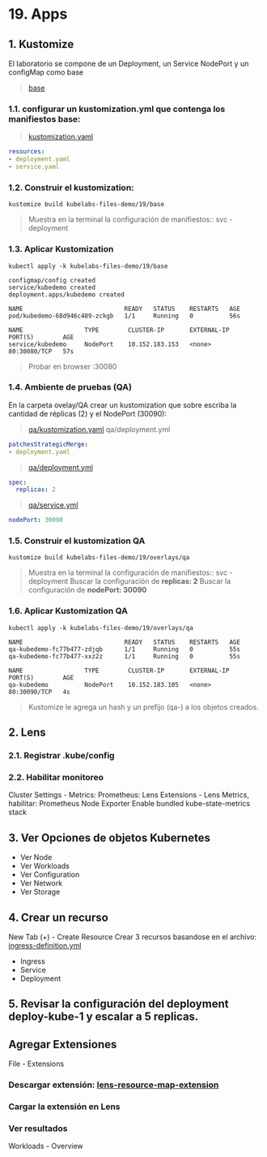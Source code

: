 # 19. Apps <!-- omit in TOC -->

## 1. Kustomize
El laboratorio se compone de un Deployment, un Service NodePort y un configMap como base
>[base](./kubelabs-files-demo/19/base/)

### 1.1. configurar un kustomization.yml que contenga los manifiestos base:
>[kustomization.yaml](./kubelabs-files-demo/19/base/kustomization.yaml)
```yaml
resources:
- deployment.yaml
- service.yaml
```
### 1.2. Construir el kustomization:
```vim
kustomize build kubelabs-files-demo/19/base
```
> Muestra en la terminal la configuración de manifiestos:: svc - deployment

### 1.3. Aplicar Kustomization
```vim
kubectl apply -k kubelabs-files-demo/19/base
```
```vim
configmap/config created
service/kubedemo created
deployment.apps/kubedemo created
```
```vim
NAME                            READY   STATUS    RESTARTS   AGE
pod/kubedemo-68d946c489-zckgb   1/1     Running   0          56s

NAME                 TYPE        CLUSTER-IP       EXTERNAL-IP   PORT(S)        AGE
service/kubedemo     NodePort    10.152.183.153   <none>        80:30080/TCP   57s
```

> Probar en browser :30080

### 1.4. Ambiente de pruebas (QA)
En la carpeta ovelay/QA crear un kustomization que sobre escriba la cantidad de réplicas (2) y el NodePort (30090):
> [qa/kustomization.yaml](./kubelabs-files-demo/19/overlays/qa/kustomization.yaml)
>qa/deployment.yml
```yaml
patchesStrategicMerge:
- deployment.yaml
```
> [qa/deployment.yml](./kubelabs-files-demo/19/overlays/qa/deployment.yml)
```yaml
spec:
  replicas: 2
```
> [qa/service.yml](./kubelabs-files-demo/19/overlays/qa/service.yml)
```yaml
nodePort: 30090
```

### 1.5. Construir el kustomization QA
```vim
kustomize build kubelabs-files-demo/19/overlays/qa
```
> Muestra en la terminal la configuración de manifiestos:: svc - deployment
> Buscar la configuración de **replicas: 2**
> Buscar la configuración de **nodePort: 30090**

### 1.6. Aplicar Kustomization QA
```vim
kubectl apply -k kubelabs-files-demo/19/overlays/qa
```

```vim
NAME                            READY   STATUS    RESTARTS   AGE
qa-kubedemo-fc77b477-zdjqb      1/1     Running   0          55s
qa-kubedemo-fc77b477-xxz2z      1/1     Running   0          55s

NAME                 TYPE        CLUSTER-IP       EXTERNAL-IP   PORT(S)        AGE
qa-kubedemo          NodePort    10.152.183.105   <none>        80:30090/TCP   4s
```
> Kustomize le agrega un hash y un prefijo (qa-) a los objetos creados.

## 2. Lens

### 2.1. Registrar .kube/config
### 2.2. Habilitar monitoreo
Cluster Settings - Metrics:
Prometheus: Lens
Extensions - Lens Metrics, habilitar:
Prometheus
Node Exporter
Enable bundled kube-state-metrics stack


## 3. Ver Opciones de objetos Kubernetes
- Ver Node
- Ver Workloads
- Ver Configuration
- Ver Network
- Ver Storage

## 4. Crear un recurso
New Tab (+) - Create Resource
Crear 3 recursos basandose en el archivo:
[ingress-definition.yml](./kubelabs-files-demo/ingress-definition.yml)

- Ingress
- Service
- Deployment

## 5. Revisar la configuración del deployment **deploy-kube-1** y escalar a 5 replicas.

## Agregar Extensiones
File - Extensions
### Descargar extensión: [lens-resource-map-extension](https://github.com/nevalla/lens-resource-map-extension)
### Cargar la extensión en Lens
### Ver resultados
Workloads - Overview


